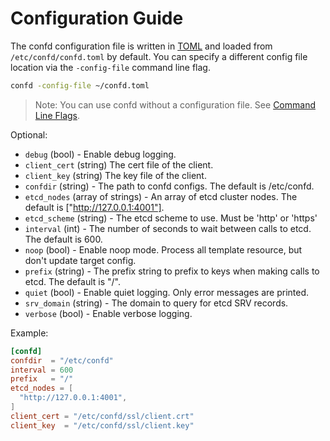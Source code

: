 # Configuration Guide

The confd configuration file is written in [TOML](https://github.com/mojombo/toml)
and loaded from `/etc/confd/confd.toml` by default. You can specify a different config file location via the `-config-file` command line flag.

```Bash
confd -config-file ~/confd.toml
```

> Note: You can use confd without a configuration file. See [Command Line Flags](https://github.com/kelseyhightower/confd/wiki/Command-Line-Flags).

Optional:

* `debug` (bool) - Enable debug logging.
* `client_cert` (string) The cert file of the client.
* `client_key` (string) The key file of the client.
* `confdir` (string) - The path to confd configs. The default is /etc/confd.
* `etcd_nodes` (array of strings) - An array of etcd cluster nodes. The default
  is ["http://127.0.0.1:4001"].
* `etcd_scheme` (string) - The etcd scheme to use. Must be 'http' or 'https'
* `interval` (int) - The number of seconds to wait between calls to etcd. The
  default is 600.
* `noop` (bool) - Enable noop mode. Process all template resource, but don't update target config.
* `prefix` (string) - The prefix string to prefix to keys when making calls to
  etcd. The default is "/".
* `quiet` (bool) - Enable quiet logging. Only error messages are printed.
* `srv_domain` (string) - The domain to query for etcd SRV records.
* `verbose` (bool) - Enable verbose logging.

Example:

```TOML
[confd]
confdir  = "/etc/confd"
interval = 600
prefix   = "/"
etcd_nodes = [
  "http://127.0.0.1:4001",
]
client_cert = "/etc/confd/ssl/client.crt"
client_key  = "/etc/confd/ssl/client.key"
```
